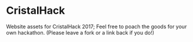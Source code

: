 # CristalHack
Website assets for CristalHack 2017;
Feel free to poach the goods for your own hackathon.
(Please leave a fork or a link back if you do!)
